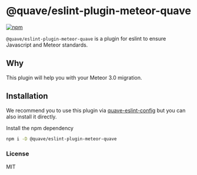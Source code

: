 # @quave/eslint-plugin-meteor-quave

[![npm](https://badge.fury.io/js/%40quave%2Feslint-plugin-quave.svg)](https://www.npmjs.com/package/@quave/eslint-plugin-quave)

`@quave/eslint-plugin-meteor-quave` is a plugin for eslint to ensure Javascript and Meteor standards.

## Why
This plugin will help you with your Meteor 3.0 migration.

## Installation

We recommend you to use this plugin via [quave-eslint-config](https://github.com/quavedev/eslint-config) but you can also install it directly.

Install the npm dependency
```sh
npm i -D @quave/eslint-plugin-meteor-quave
```

### License

MIT
